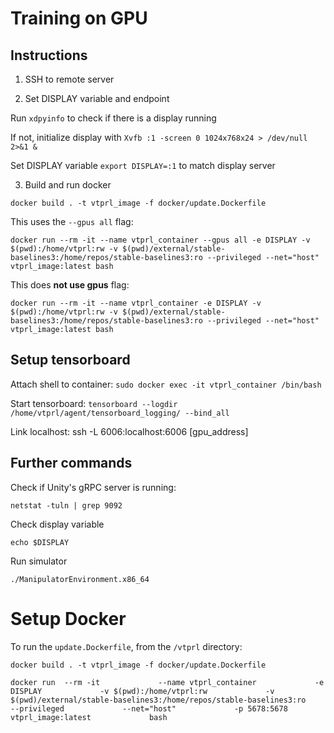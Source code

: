# Training on GPU

## Instructions
1. SSH to remote server

2. Set DISPLAY variable and endpoint

Run `xdpyinfo` to check if there is a display running

If not, initialize display with `Xvfb :1 -screen 0 1024x768x24 > /dev/null 2>&1 &`

Set DISPLAY variable `export DISPLAY=:1` to match display server

3. Build and run docker

`docker build . -t vtprl_image -f docker/update.Dockerfile`


This uses the  `--gpus all` flag:

`docker run --rm -it --name vtprl_container --gpus all -e DISPLAY -v $(pwd):/home/vtprl:rw -v $(pwd)/external/stable-baselines3:/home/repos/stable-baselines3:ro --privileged --net="host" vtprl_image:latest bash`

This does **not use gpus** flag:

`docker run --rm -it --name vtprl_container -e DISPLAY -v $(pwd):/home/vtprl:rw -v $(pwd)/external/stable-baselines3:/home/repos/stable-baselines3:ro --privileged --net="host" vtprl_image:latest bash`

## Setup tensorboard

Attach shell to container:
`sudo docker exec -it vtprl_container /bin/bash`

Start tensorboard:
`tensorboard --logdir /home/vtprl/agent/tensorboard_logging/ --bind_all`

Link localhost:
ssh -L 6006:localhost:6006 [gpu_address]

## Further commands

Check if Unity's gRPC server is running: 

`netstat -tuln | grep 9092`

Check display variable

`echo $DISPLAY`

Run simulator

`./ManipulatorEnvironment.x86_64`


# Setup Docker
To run the `update.Dockerfile`, from the `/vtprl` directory:

`docker build . -t vtprl_image -f docker/update.Dockerfile`

`docker run  --rm -it             --name vtprl_container             -e DISPLAY             -v $(pwd):/home/vtprl:rw             -v $(pwd)/external/stable-baselines3:/home/repos/stable-baselines3:ro             --privileged             --net="host"             -p 5678:5678             vtprl_image:latest             bash`
